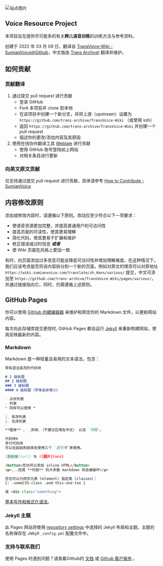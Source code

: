 
![站点图片](/img/site-image01.jpg)

## Voice Resource Project
本项目旨在提供尽可能多的有关**跨儿语音训练**的训练方法与参考资料。

创建于 2022 年 03 月 09 日，翻译自 [TransVoice-Wiki - SumianVoice@Github](https://github.com/SumianVoice/TransVoice-Wiki)，中文版由 [Trans Archive!](https://github.com/trans-archive) 翻译并维护。

## 如何贡献
### 贡献翻译
1. 通过提交 pull request 进行贡献
    - 登录 GitHub
    - Fork 本项目并 clone 到本地
    - 在该项目中创建一个新分支，并将上游（upstream）设置为 `https://github.com/trans-archive/TransVoice-Wiki` （或使用 ssh）
    - 返回 `https://github.com/trans-archive/TransVoice-Wiki` 并创建一个 pull request
    - 描述你的更改/添加内容及其原因
2. 使用在线协作翻译工具 [Weblate](https://weblate.project-trans.org/projects/transvoice-wiki/) 进行贡献
    - 使用 GitHub 账号登陆如上网站
    - 对相关条目进行更新

### 向英文原文贡献
仅支持通过提交 pull request 进行贡献，具体请参考 [How to Contribute - SumianVoice](https://github.com/SumianVoice/TransVoice-Wiki?tab=readme-ov-file#how-to-contribute)

## 内容修改原则
添加或修改内容时，请遵循以下原则。改动应至少符合以下一项要求：
- 使语音资源更加完整，并提高普通用户的可访问性
- 提高页面的可读性，使其更易理解
- 简化代码，使其更易于扩展和维护
- 修正错误或过时信息
    _**或者**_
- 使 Wiki 页面在风格上更加一致

有时，向页面添加过多信息可能会降低可访问性并增加理解难度。在这种情况下，我们应该考虑是否将该内容拆分到一个新的页面，例如对原文的增添可以对原地址 `https://wiki.sumianvoice.com/translate/zh_Hans/various/` 提交，中文可添加至 `https://github.com/trans-archive/TransVoice-Wiki/pages/various/`，并通过链接指向它。同时，仍需遵循上述原则。

## GitHub Pages

你可以使用 [GitHub 内建编辑器](https://github.com/trans-archive/TransVoice-Wiki/edit/main/README.md) 来维护和预览你的 Markdown 文件，以更新网站内容。

每次向此存储库提交更改时, GitHub Pages 都会运行 [Jekyll](https://jekyllrb.com/) 来重新构建网站，使其反映最新的内容。

### Markdown

Markdown 是一种轻量且易用的文本语法，包含：

```markdown
带有语法高亮的代码块

# 1 级标题
## 2 级标题
### 3 级标题
#### 4 级标题（字体会非常小）

- 点状列表
- 列表
* 同样可以使用 *

1. 有序列表
2. 无序列表

**粗体** 、 _斜体_（不建议应用在中文） 以及 `代码`。

代码块k
多行代码块
可以在起始和结束处使用三个 `反引号`来使用。

[超链接](url) 与 ![图片](src)

<button>您也可以添加 inline HTML</button>
<p>...但其 **内部** 的大多数 markdown 将会被破坏</p>

您也可以为网页元素 (element) 指定类 (classes）：
{: .someCSS-class .and-this-one-too }

或 <div class="something">

```

[基本写作和格式化语法](https://docs.github.com/en/github/writing-on-github/getting-started-with-writing-and-formatting-on-github/basic-writing-and-formatting-syntax)。

### Jekyll 主题

此 Pages 网站将使用 [repository settings](https://github.com/SumianVoice/Voice-Art-Project/settings/pages) 中选择的 Jekyll 布局和主题。主题的名称保存在 Jekyll `_config.yml` 配置文件中。

### 支持与联系我们

使用 Pages 时遇到问题？请查看Github的 [文档](https://docs.github.com/categories/github-pages-basics/) 或 [Github 客户服务](https://support.github.com/contact) 。
